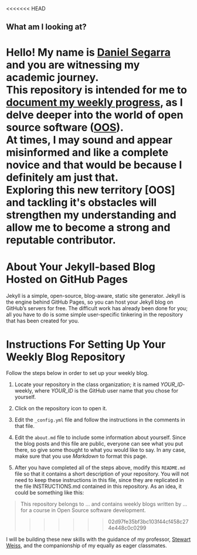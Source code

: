 <<<<<<< HEAD
## What am I looking at?
Hello! My name is [Daniel Segarra](https://github.com/hunter-college-cs-ossd/DanieSegarra36-weekly/blob/master/about.md) and you are witnessing my academic journey.  
This repository is intended for me to [document my weekly progress](https://github.com/hunter-college-cs-ossd/DanieSegarra36-weekly/tree/master/_posts), as I delve deeper into the world of open source software ([OOS](https://en.wikipedia.org/wiki/Open-source_software)).  
At times, I may sound and appear misinformed and like a complete novice and that would be because I definitely am just that.  
Exploring this new territory [OOS] and tackling it's obstacles will strengthen my understanding and allow me to become a strong and reputable contributor.  
=======
# About Your Jekyll-based Blog Hosted on GitHub Pages

Jekyll is a simple, open-source, blog-aware, static site generator.
Jekyll is the engine behind GitHub Pages, so you can host your 
Jekyll blog on GitHub’s servers for free. The difficult work has
already been done for you; all you have to do is some simple
user-specific tinkering in the repository that has been created for
you.

# Instructions For Setting Up Your Weekly Blog Repository

Follow the steps below in order to set up your weekly blog.

1. Locate your repository in the class organization; 
it is named *YOUR_ID*-weekly, where *YOUR_ID* is the GitHub user name that you
chose for yourself. 

2. Click on the repository icon to open it.

    
6. Edit the `_config.yml` file and follow the instructions in the comments in that file.

7. Edit the `about.md` file to include some information about yourself. Since the
blog posts and this file are public, everyone can see what you put there, so 
give some thought to what you would like to say.
In any case, make sure that you use *Markdown* to format this page. 

8. After you have completed all of the steps above, modify this `README.md` file
so that it contains a short description of your repository. 
You will not need to keep these instructions in this file, since they 
are replicated in the file INSTRUCTIONS.md contained in this repository. 
As an idea, it could be something like this:

> This repository belongs to ... and contains weekly blogs written by ...
> for a course in Open Source software development.
>>>>>>> 02d97fe35bf3bc103f44cf458c274e448c0c0299

I will be building these new skills with the guidance of my professor, [Stewart Weiss](http://www.compsci.hunter.cuny.edu/~sweiss/), and the companionship of my equally as eager classmates.